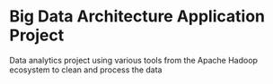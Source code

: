 # Big Data Architecture Application Project
Data analytics project using various tools from the Apache Hadoop ecosystem to clean and process the data
